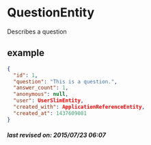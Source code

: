# QuestionEntity

Describes a question

## example

```json
{
  "id": 1,
  "question": "This is a question.",
  "answer_count": 1,
  "anonymous": null,
  "user": UserSlimEntity,
  "created_with": ApplicationReferenceEntity,
  "created_at": 1437609081
}
```

##### last revised on: 2015/07/23 06:07
